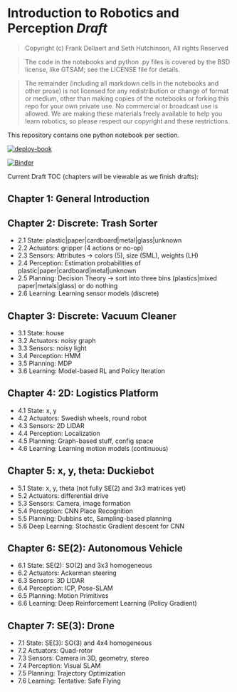 # Introduction to Robotics and Perception *Draft*

> Copyright (c) Frank Dellaert and Seth Hutchinson, All rights Reserved

> The code in the notebooks and python .py files is covered by the BSD license, like GTSAM; see the LICENSE file for details.

> The remainder (including all markdown cells in the notebooks and other prose) is not licensed for any redistribution or change of format or medium, other than making copies of the notebooks or forking this repo for your own private use. No commercial or broadcast use is allowed. We are making these materials freely available to help you learn robotics, so please respect our copyright and these restrictions.

This repository contains one python notebook per section.

[![deploy-book](https://github.com/gtbook/robotics/actions/workflows/book.yml/badge.svg)](https://github.com/gtbook/robotics/actions/workflows/book.yml)

[![Binder](https://mybinder.org/badge_logo.svg)](https://mybinder.org/v2/gh/gtbook/robotics/HEAD)

Current Draft TOC (chapters will be viewable as we finish drafts):

## Chapter 1: General Introduction

## Chapter 2: Discrete: Trash Sorter

* 2.1 State:	    plastic|paper|cardboard|metal|glass|unknown
* 2.2 Actuators: 	gripper (4 actions or no-op)
* 2.3 Sensors: 	    Attributes -> colors (5), size (SML), weights (LH)
* 2.4 Perception: 	Estimation probabilities of plastic|paper|cardboard|metal|unknown
* 2.5 Planning:     Decision Theory -> sort into three bins (plastics|mixed paper|metals|glass) or do nothing
* 2.6 Learning:     Learning sensor models (discrete)

## Chapter 3: Discrete: Vacuum Cleaner

* 3.1 State:		house
* 3.2 Actuators: 	noisy graph
* 3.3 Sensors: 	    noisy light
* 3.4 Perception: 	HMM
* 3.5 Planning: 	MDP
* 3.6 Learning:     Model-based RL and Policy Iteration

## Chapter 4: 2D: Logistics Platform

* 4.1 State:		x, y
* 4.2 Actuators: 	Swedish wheels, round robot
* 4.3 Sensors: 	    2D LIDAR
* 4.4 Perception: 	Localization
* 4.5 Planning: 	Graph-based stuff, config space
* 4.6 Learning:     Learning motion models (continuous)

## Chapter 5: x, y, theta: Duckiebot

* 5.1 State:		x, y, theta (not fully SE(2) and 3x3 matrices yet)
* 5.2 Actuators: 	differential drive
* 5.3 Sensors: 	    Camera, image formation
* 5.4 Perception: 	CNN Place Recognition
* 5.5 Planning: 	Dubbins etc, Sampling-based planning
* 5.6 Deep Learning: Stochastic Gradient descent for CNN

## Chapter 6: SE(2): Autonomous Vehicle

* 6.1 State:		SE(2): SO(2) and 3x3 homogeneous
* 6.2 Actuators: 	Ackerman steering
* 6.3 Sensors: 	    3D LIDAR
* 6.4 Perception: 	ICP, Pose-SLAM
* 6.5 Planning: 	Motion Primitives
* 6.6 Learning: 	Deep Reinforcement Learning (Policy Gradient)

## Chapter 7: SE(3): Drone

* 7.1 State:		SE(3): SO(3) and 4x4 homogeneous
* 7.2 Actuators: 	Quad-rotor
* 7.3 Sensors: 	    Camera in 3D, geometry, stereo
* 7.4 Perception: 	Visual SLAM
* 7.5 Planning: 	Trajectory Optimization
* 7.6 Learning:     Tentative: Safe Flying

